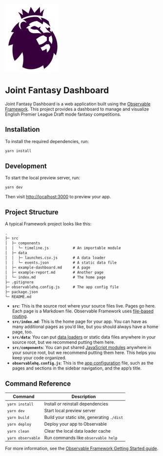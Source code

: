 ![](src/epl.png)

# Joint Fantasy Dashboard

Joint Fantasy Dashboard is a web application built using the [Observable Framework](https://observablehq.com/framework/). 
This project provides a dashboard to manage and visualize English Premier League Draft mode fantasy competitions.

## Installation

To install the required dependencies, run:

```bash
yarn install
```

## Development

To start the local preview server, run:

```bash
yarn dev
```

Then visit [http://localhost:3000](http://localhost:3000) to preview your app.

## Project Structure

A typical Framework project looks like this:

```plaintext
.
├─ src
│  ├─ components
│  │  └─ timeline.js           # An importable module
│  ├─ data
│  │  ├─ launches.csv.js       # A data loader
│  │  └─ events.json           # A static data file
│  ├─ example-dashboard.md     # A page
│  ├─ example-report.md        # Another page
│  └─ index.md                 # The home page
├─ .gitignore
├─ observablehq.config.js      # The app config file
├─ package.json
└─ README.md
```

- **`src`**: This is the source root where your source files live. Pages go here. Each page is a Markdown file. Observable Framework uses [file-based routing](https://observablehq.com/framework/routing).
- **`src/index.md`**: This is the home page for your app. You can have as many additional pages as you’d like, but you should always have a home page, too.
- **`src/data`**: You can put [data loaders](https://observablehq.com/framework/data-loaders) or static data files anywhere in your source root, but we recommend putting them here.
- **`src/components`**: You can put shared [JavaScript modules](https://observablehq.com/framework/imports) anywhere in your source root, but we recommend putting them here. This helps you keep your code organized.
- **`observablehq.config.js`**: This is the [app configuration](https://observablehq.com/framework/config) file, such as the pages and sections in the sidebar navigation, and the app’s title.

## Command Reference

| Command           | Description                                              |
| ----------------- | -------------------------------------------------------- |
| `yarn install`    | Install or reinstall dependencies                        |
| `yarn dev`        | Start local preview server                               |
| `yarn build`      | Build your static site, generating `./dist`              |
| `yarn deploy`     | Deploy your app to Observable                            |
| `yarn clean`      | Clear the local data loader cache                        |
| `yarn observable` | Run commands like `observable help`                      |

For more information, see the [Observable Framework Getting Started guide](https://observablehq.com/framework/getting-started).
